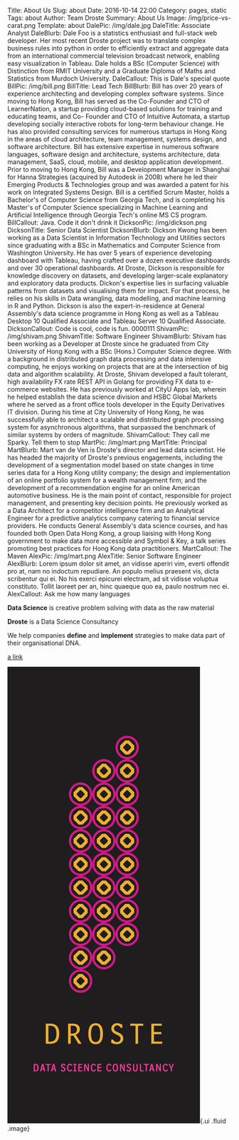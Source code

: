Title: About Us
Slug: about
Date: 2016-10-14 22:00
Category: pages, static
Tags: about
Author: Team Droste 
Summary: About Us
Image: /img/price-vs-carat.png
Template: about
DalePic: /img/dale.jpg
DaleTitle: Associate Analyst
DaleBlurb: Dale Foo is a statistics enthusiast and full-stack web developer. Her most recent Droste project was to translate complex business rules into python in order to efficiently extract and aggregate data from an international commercial television broadcast network, enabling easy visualization in Tableau. Dale holds a BSc (Computer Science) with Distinction from RMIT University and a Graduate Diploma of Maths and Statistics from Murdoch University.
DaleCallout: This is Dale's special quote
BillPic: /img/bill.png
BillTitle: Lead Tech
BillBlurb: Bill has over 20 years of experience architecting and developing complex software systems. Since moving to Hong Kong, Bill has served as the Co-Founder and CTO of LearnerNation, a startup providing cloud-based solutions for training and educating teams, and Co- Founder and CTO of Intuitive Automata, a startup developing socially interactive robots for long-term behaviour change. He has also provided consulting services for numerous startups in Hong Kong in the areas of cloud architecture, team management, systems design, and software architecture. Bill has extensive expertise in numerous software languages, software design and architecture, systems architecture, data management, SaaS, cloud, mobile, and desktop application development. Prior to moving to Hong Kong, Bill was a Development Manager in Shanghai for Hanna Strategies (acquired by Autodesk in 2008) where he led their Emerging Products & Technologies group and was awarded a patent for his work on Integrated Systems Design. Bill is a certified Scrum Master, holds a Bachelor's of Computer Science from Georgia Tech, and is completing his Master's of Computer Science specializing in Machine Learning and Artificial Intelligence through Georgia Tech's online MS CS program.
BillCallout: Java. Code it don't drink it
DicksonPic: /img/dickson.png
DicksonTitle: Senior Data Scientist
DicksonBlurb: Dickson Kwong has been working as a Data Scientist in Information Technology and Utilities sectors since graduating with a BSc in Mathematics and Computer Science from Washington University. He has over 5 years of experience developing dashboard with Tableau, having crafted over a dozen executive dashboards and over 30 operational dashboards. At Droste, Dickson is responsible for knowledge discovery on datasets, and developing larger-scale explanatory and exploratory data products. Dickon's expertise lies in surfacing valuable patterns from datasets and visualising them for impact. For that process, he relies on his skills in Data wrangling, data modelling, and machine learning in R and Python. Dickson is also the expert-in-residence at General Assembly's data science programme in Hong Kong as well as a Tableau Desktop 10 Qualified Associate and Tableau Server 10 Qualified Associate.
DicksonCallout: Code is cool, code is fun. 0000111
ShivamPic: /img/shivam.png
ShivamTitle: Software Engineer
ShivamBlurb: Shivam has been working as a Developer at Droste since he graduated from City University of Hong Kong with a BSc (Hons.) Computer Science degree. With a background in distributed graph data processing and data intensive computing, he enjoys working on projects that are at the intersection of big data and algorithm scalability. At Droste, Shivam developed a fault tolerant, high availability FX rate REST API in Golang for providing FX data to e-commerce websites. He has previously worked at CityU Apps lab, wherein he helped establish the data science division and HSBC Global Markets where he served as a front office tools developer in the Equity Derivatives IT division. During his time at City University of Hong Kong, he was successfully able to architect a scalable and distributed graph processing system for asynchronous algorithms, that surpassed the benchmark of similar systems by orders of magnitude.
ShivamCallout: They call me Sparky. Tell them to stop
MartPic: /img/mart.png
MartTitle: Principal
MartBlurb: Mart van de Ven is Droste's director and lead data scientist. He has headed the majority of Droste's previous engagements, including the development of a segmentation model based on state changes in time series data for a Hong Kong utility company; the design and implementation of an online portfolio system for a wealth management firm; and the development of a recommendation engine for an online American automotive business. He is the main point of contact, responsible for project management, and presenting key decision points. He previously worked as a Data Architect for a competitor intelligence firm and an Analytical Engineer for a predictive analytics company catering to financial service providers. He conducts General Assembly's data science courses, and has founded both Open Data Hong Kong, a group liaising with Hong Kong government to make data more accessible and Symbol & Key, a talk series promoting best practices for Hong Kong data practitioners.
MartCallout: The Maven
AlexPic: /img/mart.png
AlexTitle: Senior Software Engineer
AlexBlurb: Lorem ipsum dolor sit amet, an vidisse aperiri vim, everti offendit pro at, nam no indoctum repudiare. An populo melius praesent vis, dicta scribentur qui ei. No his exerci epicurei electram, ad sit vidisse voluptua constituto. Tollit laoreet per an, hinc quaeque quo ea, paulo nostrum nec ei.
AlexCallout: Ask me how many languages

**Data Science** is creative problem solving with data as the raw material

**Droste** is a Data Science Consultancy

We help companies **define** and **implement** strategies to make data part of their organisational DNA.

[a link](/img/price-vs-carat.png)

![alt text][logo]{.ui .fluid .image}

[logo]: /img/stripe.png "Logo"

